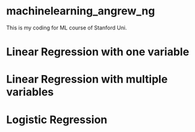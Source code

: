 # machinelearning_angrew_ng
This is my coding for ML course of Stanford Uni.

# Linear Regression with one variable
# Linear Regression with multiple variables

# Logistic Regression
